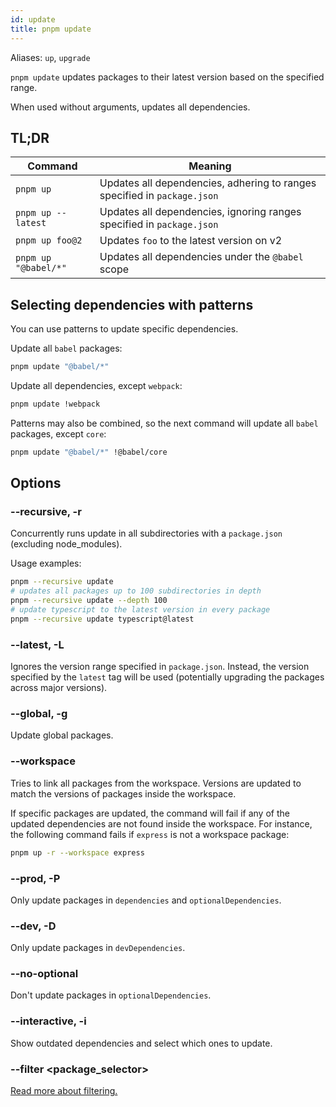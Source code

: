 ```yaml
---
id: update
title: pnpm update
---
```


Aliases: `up`, `upgrade`

`pnpm update` updates packages to their latest version based on the specified
range.

When used without arguments, updates all dependencies.

## TL;DR

| Command              | Meaning                                                                  |
|----------------------|--------------------------------------------------------------------------|
|`pnpm up`             | Updates all dependencies, adhering to ranges specified in `package.json` |
|`pnpm up --latest`    | Updates all dependencies, ignoring ranges specified in `package.json`    |
|`pnpm up foo@2`       | Updates `foo` to the latest version on v2                                |
|`pnpm up "@babel/*"` | Updates all dependencies under the `@babel` scope                        |

## Selecting dependencies with patterns

You can use patterns to update specific dependencies.

Update all `babel` packages:

```sh
pnpm update "@babel/*"
```

Update all dependencies, except `webpack`:

```sh
pnpm update !webpack
```

Patterns may also be combined, so the next command will update all `babel` packages, except `core`:

```sh
pnpm update "@babel/*" !@babel/core
```

## Options

### --recursive, -r

Concurrently runs update in all subdirectories with a `package.json` (excluding
node_modules).

Usage examples:

```sh
pnpm --recursive update
# updates all packages up to 100 subdirectories in depth
pnpm --recursive update --depth 100
# update typescript to the latest version in every package
pnpm --recursive update typescript@latest
```

### --latest, -L

Ignores the version range specified in `package.json`. Instead, the version specified by the `latest` tag will be used (potentially upgrading the packages across major versions).

### --global, -g

Update global packages.

### --workspace

Tries to link all packages from the workspace. Versions are updated to match the
versions of packages inside the workspace.

If specific packages are updated, the command will fail if any of the updated
dependencies are not found inside the workspace. For instance, the following
command fails if `express` is not a workspace package:

```sh
pnpm up -r --workspace express
```

### --prod, -P

Only update packages in `dependencies` and `optionalDependencies`.

### --dev, -D

Only update packages in `devDependencies`.

### --no-optional

Don't update packages in `optionalDependencies`.

### --interactive, -i

Show outdated dependencies and select which ones to update.

### --filter &lt;package_selector\>

[Read more about filtering.](../filtering.md)
